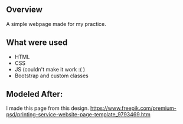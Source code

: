 ## Overview

A simple webpage made for my practice.

## What were used

- HTML
- CSS
- JS (couldn't make it work :( )
- Bootstrap and custom classes

## Modeled After:
 I made this page from this design. 
 https://www.freepik.com/premium-psd/printing-service-website-page-template_9793469.htm
